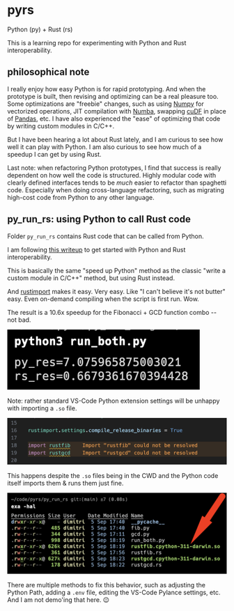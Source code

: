 [//]: # " cspell:ignore numpy, numba, cudf "

# pyrs

Python (py) + Rust (rs)

This is a learning repo for experimenting with Python and Rust interoperability.

## philosophical note

I really enjoy how easy Python is for rapid prototyping. And when the prototype
is built, then revising and optimizing can be a real pleasure too.
Some optimizations are "freebie" changes, such as using [Numpy](https://numpy.org/) for
vectorized operations, JIT compilation with [Numba](https://numba.pydata.org/),
swapping [cuDF](https://docs.rapids.ai/api/cudf) in place of
[Pandas](https://pandas.pydata.org/), etc. I have also experienced the "ease"
of optimizing that code by writing custom modules in C/C++.

But I have been hearing a lot about Rust lately, and I am curious to see how
well it can play with Python. I am also curious to see how much of a speedup
I can get by using Rust.

Last note: when refactoring Python prototypes, I find that success is really
dependent on how well the code is structured. Highly modular code with
clearly defined interfaces tends to be _much_ easier to refactor than
spaghetti code. Especially when doing cross-language refactoring, such as
migrating high-cost code from Python to any other language.

## py_run_rs: using Python to call Rust code

Folder `py_run_rs` contains Rust code that can be called from Python.

I am following [this writeup](https://pythonspeed.com/articles/easiest-rust-python/)
to get started with Python and Rust interoperability.

This is basically the same "speed up Python" method as the classic
"write a custom module in C/C++" method, but using Rust instead.

And [rustimport](https://github.com/mityax/rustimport) makes it easy. Very easy.
Like "I can't believe it's not butter" easy. Even on-demand compiling when the
script is first run. Wow.

The result is a 10.6x speedup for the Fibonacci + GCD function combo -- not bad.

![results of running run_both.py script](./static/10.6x_improvement.png "10.6x improvement")

Note: rather standard VS-Code Python extension settings will be unhappy with
importing a `.so` file.

![VS-Code Python extension error](./static/vscode-not-happy.png "VS-Code Python extension error")

This happens despite the `.so` files being in the CWD and the Python code
itself imports them & runs them just fine.

![files are in directory](./static/compiled-so-files-are-in-dir.png "files are in directory")

There are multiple methods to fix this behavior, such as adjusting the Python Path,
adding a `.env` file, editing the VS-Code Pylance settings, etc. And I am not
demo'ing that here. :wink:
